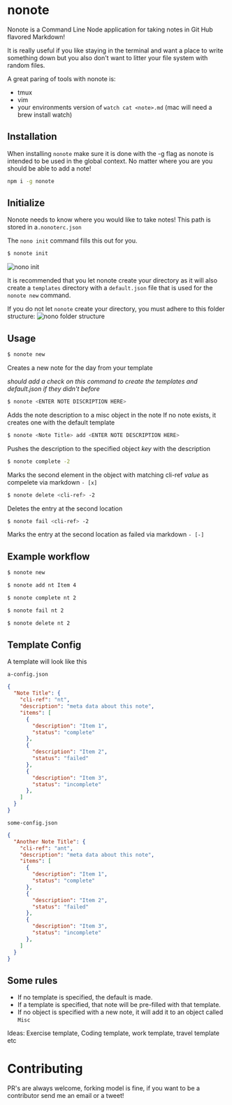 # nonote
Nonote is a Command Line Node application for taking notes in Git Hub flavored Markdown!

It is really useful if you like staying in the terminal and want a place to write
something down but you also don't want to litter your file system with random files.

A great paring of tools with nonote is:
 - tmux
 - vim
 - your environments version of `watch cat <note>.md` (mac will need a brew install watch)

## Installation
When installing `nonote` make sure it is done with the -g flag as nonote is
intended to be used in the global context. No matter where you are you should be able
to add a note!

```sh
npm i -g nonote
```

## Initialize
Nonote needs to know where you would like to take notes!
This path is stored in a`.nonoterc.json`

The `nono init` command fills this out for you.

```sh
$ nonote init
```

![nono init](https://media.giphy.com/media/3oGRFIR51GrfMerzlm/giphy.gif)


It is recommended that you let nonote create your directory as it will also create
a `templates` directory with a `default.json` file that is used for the `nonote new` command.

If you do not let `nonote` create your directory, you must adhere to this folder structure:
![nono folder structure](http://i.imgur.com/e89hFvz.png)

## Usage
```sh
$ nonote new
 ```
Creates a new note for the day from your template

_should add a check on this command to create the templates and default.json if they didn't before_

```sh
$ nonote <ENTER NOTE DISCRIPTION HERE>
```
Adds the note description to a misc object in the note
If no note exists, it creates one with the default template

```sh
$ nonote <Note Title> add <ENTER NOTE DESCRIPTION HERE>
```
Pushes the description to the specified object *key* with the description

```sh
$ nonote complete -2
```
Marks the second element in the object with matching cli-ref *value* as compelete via markdown `- [x]`

```sh
$ nonote delete <cli-ref> -2
```
Deletes the entry at the second location

```sh
$ nonote fail <cli-ref> -2
```
Marks the entry at the second location as failed via markdown `- [-]`


## Example workflow

```sh
$ nonote new
```
```sh
$ nonote add nt Item 4
```

```sh
$ nonote complete nt 2
```

```sh
$ nonote fail nt 2
```

```sh
$ nonote delete nt 2
```

## Template Config
A template will look like this

`a-config.json`
```json
{
  "Note Title": {
    "cli-ref": "nt",
    "description": "meta data about this note",
    "items": [
      {
        "description": "Item 1",
        "status": "complete"
      },
      {
        "description": "Item 2",
        "status": "failed"
      },
      {
        "description": "Item 3",
        "status": "incomplete"
      },
    ]
  }
}
```

`some-config.json`
```json
{
  "Another Note Title": {
    "cli-ref": "ant",
    "description": "meta data about this note",
    "items": [
      {
        "description": "Item 1",
        "status": "complete"
      },
      {
        "description": "Item 2",
        "status": "failed"
      },
      {
        "description": "Item 3",
        "status": "incomplete"
      },
    ]
  }
}
```

## Some rules
- If no template is specified, the default is made.
- If a template is specified, that note will be pre-filled with that template.
- If no object is specified with a new note, it will add it to an object called `Misc`

Ideas:
Exercise template, Coding template, work template, travel template etc


# Contributing
PR's are always welcome, forking model is fine, if you want to be a contributor send me an email or a tweet!
